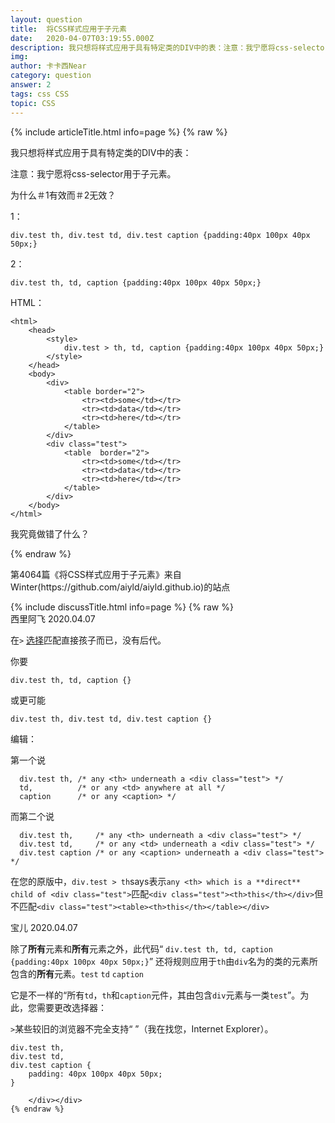 ```yaml
---
layout: question
title:  将CSS样式应用于子元素
date:   2020-04-07T03:19:55.000Z
description: 我只想将样式应用于具有特定类的DIV中的表：注意：我宁愿将css-selector用于子元素。为什么＃1有效而＃2无效？1：div.tes...
img: 
author: 卡卡西Near
category: question
answer: 2
tags: css CSS
topic: CSS
---
```

<div class="article-root">
  <div class="article">
    {% include articleTitle.html info=page %}
    {% raw %}
    <div class="article-content"><p><font style="vertical-align: inherit;"><font style="vertical-align: inherit;">我只想将样式应用于具有特定类的DIV中的表：</font></font></p>

<p><font style="vertical-align: inherit;"><font style="vertical-align: inherit;">注意：我宁愿将css-selector用于子元素。</font></font></p>

<p><font style="vertical-align: inherit;"><font style="vertical-align: inherit;">为什么＃1有效而＃2无效？</font></font></p>

<p><font style="vertical-align: inherit;"><font style="vertical-align: inherit;">1：</font></font></p>

<pre><code>div.test th, div.test td, div.test caption {padding:40px 100px 40px 50px;}
</code></pre>

<p><font style="vertical-align: inherit;"><font style="vertical-align: inherit;">2：</font></font></p>

<pre><code>div.test th, td, caption {padding:40px 100px 40px 50px;}
</code></pre>

<p><font style="vertical-align: inherit;"><font style="vertical-align: inherit;">HTML：  </font></font></p>

<pre><code>&lt;html&gt;<font></font>
    &lt;head&gt;<font></font>
        &lt;style&gt;<font></font>
            div.test &gt; th, td, caption {padding:40px 100px 40px 50px;}<font></font>
        &lt;/style&gt;<font></font>
    &lt;/head&gt;<font></font>
    &lt;body&gt;<font></font>
        &lt;div&gt;<font></font>
            &lt;table border="2"&gt;<font></font>
                &lt;tr&gt;&lt;td&gt;some&lt;/td&gt;&lt;/tr&gt;<font></font>
                &lt;tr&gt;&lt;td&gt;data&lt;/td&gt;&lt;/tr&gt;<font></font>
                &lt;tr&gt;&lt;td&gt;here&lt;/td&gt;&lt;/tr&gt;<font></font>
            &lt;/table&gt;<font></font>
        &lt;/div&gt;<font></font>
        &lt;div class="test"&gt;<font></font>
            &lt;table  border="2"&gt;<font></font>
                &lt;tr&gt;&lt;td&gt;some&lt;/td&gt;&lt;/tr&gt;<font></font>
                &lt;tr&gt;&lt;td&gt;data&lt;/td&gt;&lt;/tr&gt;<font></font>
                &lt;tr&gt;&lt;td&gt;here&lt;/td&gt;&lt;/tr&gt;<font></font>
            &lt;/table&gt;<font></font>
        &lt;/div&gt;<font></font>
    &lt;/body&gt;<font></font>
&lt;/html&gt;<font></font>
</code></pre>

<p><font style="vertical-align: inherit;"><font style="vertical-align: inherit;">我究竟做错了什么？</font></font></p></div>
    {% endraw %}
  </div>
  <p class="winter_mark">第4064篇《将CSS样式应用于子元素》来自Winter(https://github.com/aiyld/aiyld.github.io)的站点</p>
  <div class="discuss-wrapper">
    {% include discussTitle.html info=page %}
    {% raw %}
    <div class="discuss-item">
        <div class="discuss-parent">
          <div class="discuss-meta">
            <span class="discuss-user">西里阿飞</span>
            <span class="discuss-time">2020.04.07</span>
          </div>
          <div class="discuss-comment"><p><font style="vertical-align: inherit;"><font style="vertical-align: inherit;">在</font></font><code>&gt;</code> <a href="http://www.w3.org/TR/CSS2/selector.html#descendant-selectors" rel="noreferrer"><font style="vertical-align: inherit;"><font style="vertical-align: inherit;">选择</font></font></a><font style="vertical-align: inherit;"><font style="vertical-align: inherit;">匹配直接孩子而已，没有后代。</font></font></p>

<p><font style="vertical-align: inherit;"><font style="vertical-align: inherit;">你要 </font></font></p>

<pre><code>div.test th, td, caption {}
</code></pre>

<p><font style="vertical-align: inherit;"><font style="vertical-align: inherit;">或更可能</font></font></p>

<pre><code>div.test th, div.test td, div.test caption {}
</code></pre>

<p><font style="vertical-align: inherit;"><font style="vertical-align: inherit;">编辑：</font></font></p>

<p><font style="vertical-align: inherit;"><font style="vertical-align: inherit;">第一个说 </font></font></p>

<pre><code>  div.test th, /* any &lt;th&gt; underneath a &lt;div class="test"&gt; */<font></font>
  td,          /* or any &lt;td&gt; anywhere at all */<font></font>
  caption      /* or any &lt;caption&gt; */<font></font>
</code></pre>

<p><font style="vertical-align: inherit;"><font style="vertical-align: inherit;">而第二个说</font></font></p>

<pre><code>  div.test th,     /* any &lt;th&gt; underneath a &lt;div class="test"&gt; */<font></font>
  div.test td,     /* or any &lt;td&gt; underneath a &lt;div class="test"&gt; */<font></font>
  div.test caption /* or any &lt;caption&gt; underneath a &lt;div class="test"&gt;  */<font></font>
</code></pre>

<p><font style="vertical-align: inherit;"><font style="vertical-align: inherit;">在您的原版中，</font></font><code>div.test &gt; th</code><font style="vertical-align: inherit;"><font style="vertical-align: inherit;">says表示</font></font><code>any &lt;th&gt; which is a **direct** child of &lt;div class="test"&gt;</code><font style="vertical-align: inherit;"><font style="vertical-align: inherit;">匹配</font></font><code>&lt;div class="test"&gt;&lt;th&gt;this&lt;/th&gt;&lt;/div&gt;</code><font style="vertical-align: inherit;"><font style="vertical-align: inherit;">但不匹配</font></font><code>&lt;div class="test"&gt;&lt;table&gt;&lt;th&gt;this&lt;/th&gt;&lt;/table&gt;&lt;/div&gt;</code></p></div>
        </div></div><div class="discuss-item">
        <div class="discuss-parent">
          <div class="discuss-meta">
            <span class="discuss-user">宝儿</span>
            <span class="discuss-time">2020.04.07</span>
          </div>
          <div class="discuss-comment"><p><font style="vertical-align: inherit;"><font style="vertical-align: inherit;">除了</font><strong><font style="vertical-align: inherit;">所有</font></strong><font style="vertical-align: inherit;">元素和</font><strong><font style="vertical-align: inherit;">所有</font></strong><font style="vertical-align: inherit;">元素</font><font style="vertical-align: inherit;">之外，</font><font style="vertical-align: inherit;">此代码“ </font></font><code>div.test th, td, caption {padding:40px 100px 40px 50px;}</code><font style="vertical-align: inherit;"><font style="vertical-align: inherit;">” </font><font style="vertical-align: inherit;">还将</font><font style="vertical-align: inherit;">规则应用于</font></font><code>th</code><font style="vertical-align: inherit;"><font style="vertical-align: inherit;">由</font></font><code>div</code><font style="vertical-align: inherit;"><font style="vertical-align: inherit;">名为的类</font><font style="vertical-align: inherit;">的</font><font style="vertical-align: inherit;">元素</font><font style="vertical-align: inherit;">所包含的</font><strong><font style="vertical-align: inherit;">所有</font></strong><font style="vertical-align: inherit;">元素。</font></font><code>test</code><font style="vertical-align: inherit;"></font><strong><font style="vertical-align: inherit;"></font></strong> <code>td</code><font style="vertical-align: inherit;"></font><strong><font style="vertical-align: inherit;"></font></strong> <code>caption</code><font style="vertical-align: inherit;"></font></p>

<p><font style="vertical-align: inherit;"><font style="vertical-align: inherit;">它是不一样的“所有</font></font><code>td</code><font style="vertical-align: inherit;"><font style="vertical-align: inherit;">，</font></font><code>th</code><font style="vertical-align: inherit;"><font style="vertical-align: inherit;">和</font></font><code>caption</code><font style="vertical-align: inherit;"><font style="vertical-align: inherit;">元件，其由包含</font></font><code>div</code><font style="vertical-align: inherit;"><font style="vertical-align: inherit;">元素与一类</font></font><code>test</code><font style="vertical-align: inherit;"><font style="vertical-align: inherit;">”。</font><font style="vertical-align: inherit;">为此，您需要更改选择器：</font></font></p>

<p><font style="vertical-align: inherit;"></font><code>&gt;</code><font style="vertical-align: inherit;"><font style="vertical-align: inherit;">某些较旧的浏览器不完全支持</font><font style="vertical-align: inherit;">“ </font><font style="vertical-align: inherit;">”（我在找您，Internet Explorer）。  </font></font></p>

<pre><code>div.test th,<font></font>
div.test td,<font></font>
div.test caption {<font></font>
    padding: 40px 100px 40px 50px;<font></font>
}<font></font>
</code></pre></div>
        </div></div>
    {% endraw %}
  </div>
<div>
